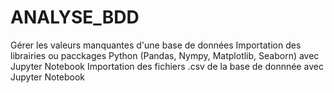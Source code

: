 # ANALYSE_BDD
Gérer les valeurs manquantes d'une  base de données
Importation des librairies ou pacckages Python (Pandas, Nympy, Matplotlib, Seaborn) avec Jupyter Notebook
Importation des fichiers .csv de la base de donnnée avec Jupyter Notebook
